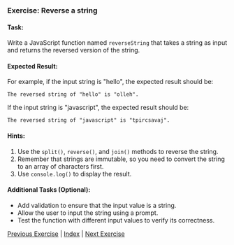 ### Exercise: Reverse a string

#### Task:
Write a JavaScript function named `reverseString` that takes a string as input and returns the reversed version of the string.

#### Expected Result:
For example, if the input string is "hello", the expected result should be:
```
The reversed string of "hello" is "olleh".
```
If the input string is "javascript", the expected result should be:
```
The reversed string of "javascript" is "tpircsavaj".
```

#### Hints:
1. Use the `split()`, `reverse()`, and `join()` methods to reverse the string.
2. Remember that strings are immutable, so you need to convert the string to an array of characters first.
3. Use `console.log()` to display the result.

#### Additional Tasks (Optional):
- Add validation to ensure that the input value is a string.
- Allow the user to input the string using a prompt.
- Test the function with different input values to verify its correctness.


[Previous Exercise](../3/README.md) | [Index](../../README.md) | [Next Exercise](../5/README.md)